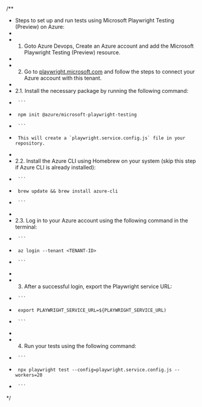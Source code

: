 /**
 * Steps to set up and run tests using Microsoft Playwright Testing (Preview) on Azure:
 * 
 * 1. Goto Azure Devops, Create an Azure account and add the Microsoft Playwright Testing (Preview) resource.
 * 
 * 2. Go to [playwright.microsoft.com](https://playwright.microsoft.com) and follow the steps to connect your Azure account with this tenant.
 * 
 * 2.1. Install the necessary package by running the following command:
 *      ```
 *      npm init @azure/microsoft-playwright-testing
 *      ```
 *      This will create a `playwright.service.config.js` file in your repository.
 * 
 * 2.2. Install the Azure CLI using Homebrew on your system (skip this step if Azure CLI is already installed):
 *      ```
 *      brew update && brew install azure-cli
 *      ```
 * 
 * 2.3. Log in to your Azure account using the following command in the terminal:
 *      ```
 *      az login --tenant <TENANT-ID>
 *      ```
 * 
 * 3. After a successful login, export the Playwright service URL:
 *      ```
 *      export PLAYWRIGHT_SERVICE_URL=${PLAYWRIGHT_SERVICE_URL)
 *      ```
 * 
 * 4. Run your tests using the following command:
 *      ```
 *      npx playwright test --config=playwright.service.config.js --workers=20
 *      ```
 */
